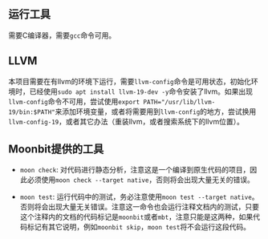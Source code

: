 ## 运行工具

需要C编译器，需要`gcc`命令可用。

## LLVM

本项目需要在有llvm的环境下运行，需要`llvm-config`命令是可用状态，初始化环境时，已经使用`sudo apt install llvm-19-dev -y`命令安装了llvm。如果出现`llvm-config`命令不可用，尝试使用`export PATH="/usr/lib/llvm-19/bin:$PATH"`来添加环境变量，或者将需要用到`llvm-config`的地方，尝试换用`llvm-config-19`，或者其它办法（重装llvm，或者搜索系统下的llvm位置）。

## Moonbit提供的工具

- `moon check`: 对代码进行静态分析，注意这是一个编译到原生代码的项目，因此必须使用`moon check --target native`，否则将会出现大量无关的错误。

- `moon test`: 运行代码中的测试，务必注意使用`moon test --target native`。否则将会出现大量无关错误。注意这一命令也会运行注释文档内的测试，只要这个注释内的文档的代码标记是`moonbit`或者`mbt`，注意只能是这两种，如果代码标记有其它说明，例如`moonbit skip`，`moon test`将不会运行这段代码。
